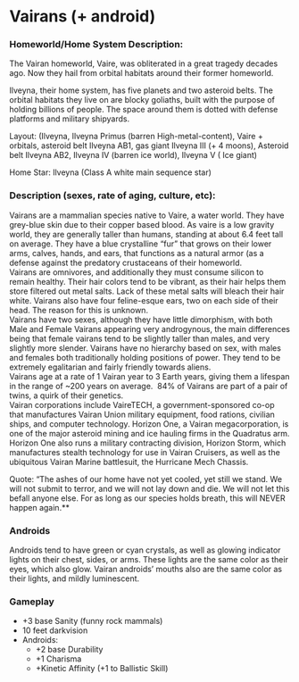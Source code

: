 
Vairans (+ android)
===============================

### Homeworld/Home System Description: 
The Vairan homeworld, Vaire, was obliterated in a great tragedy decades ago. Now they hail from orbital habitats around their former homeworld. 

Ilveyna, their home system, has five planets and two asteroid belts. The orbital habitats they live on are blocky goliaths, built with the purpose of holding billions of people. The space around them is dotted with defense platforms and military shipyards.  

Layout: (Ilveyna, Ilveyna Primus (barren High-metal-content), Vaire + orbitals, asteroid belt Ilveyna AB1, gas giant Ilveyna III (+ 4 moons), Asteroid belt Ilveyna AB2, Ilveyna IV (barren ice world), Ilveyna V ( Ice giant)

Home Star: Ilveyna (Class A white main sequence star)


### Description (sexes, rate of aging, culture, etc):
Vairans are a mammalian species native to Vaire, a water world. They have grey-blue skin due to their copper based blood. As vaire is a low gravity world, they are generally taller than humans, standing at about 6.4 feet tall on average. They have a blue crystalline “fur” that grows on their lower arms, calves, hands, and ears, that functions as a natural armor (as a defense against the predatory crustaceans of their homeworld.  
Vairans are omnivores, and additionally they must consume silicon to remain healthy. Their hair colors tend to be vibrant, as their hair helps them store filtered out metal salts. Lack of these metal salts will bleach their hair white. Vairans also have four feline-esque ears, two on each side of their head. The reason for this is unknown.  
Vairans have two sexes, although they have little dimorphism, with both Male and Female Vairans appearing very androgynous, the main differences being that female vairans tend to be slightly taller than males, and very slightly more slender. Vairans have no hierarchy based on sex, with males and females both traditionally holding positions of power. They tend to be extremely egalitarian and fairly friendly towards aliens.  
Vairans age at a rate of 1 Vairan year to 3 Earth years, giving them a lifespan in the range of ~200 years on average.  84% of Vairans are part of a pair of twins, a quirk of their genetics.  
Vairan corporations include VaireTECH, a government-sponsored co-op that manufactures Vairan Union military equipment, food rations, civilian ships, and computer technology. Horizon One, a Vairan megacorporation, is one of the major asteroid mining and ice hauling firms in the Quadratus arm. Horizon One also runs a military contracting division, Horizon Storm, which manufactures stealth technology for use in Vairan Cruisers, as well as the ubiquitous Vairan Marine battlesuit, the Hurricane Mech Chassis. 

Quote: “The ashes of our home have not yet cooled, yet still we stand. We will not submit to terror, and we will not lay down and die. We will not let this befall anyone else. For as long as our species holds breath, this will NEVER happen again.**

### Androids
Androids tend to have green or cyan crystals, as well as glowing indicator lights on their chest, sides, or arms. These lights are the same color as their eyes, which also glow. Vairan androids’ mouths also are the same color as their lights, and mildly luminescent.

### Gameplay
 - +3 base Sanity (funny rock mammals)
 - 10 feet darkvision
 - Androids:
	 - +2 base Durability 
	 - +1 Charisma 
	 - +Kinetic Affinity (+1 to Ballistic Skill)